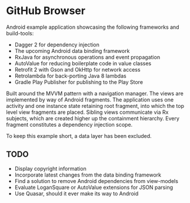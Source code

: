 # GitHub Browser

Android example application showcasing the following frameworks and build-tools:

* Dagger 2 for dependency injection
* The upcoming Android data binding framework
* RxJava for asynchronous operations and event propagation
* AutoValue for reducing boilerplate code in value classes
* Retrofit 2 with Gson and OkHttp for network access
* Retrolambda for back-porting Java 8 lambdas
* Gradle Play Publisher for publishing to the Play Store

Built around the MVVM pattern with a navigation manager. The views are implemented by way of Android
fragments. The application uses one activity and one instance state retaining root fragment, into
which the top level view fragments are placed. Sibling views communicate via Rx subjects, which are
created higher up the containment hierarchy. Every fragment constitutes a dependency injection
scope.

To keep this example short, a data layer has been excluded.

## TODO

* Display copyright information
* Incorporate latest changes from the data binding framework
* Find a solution to remove Android dependencies from view-models
* Evaluate LoganSquare or AutoValue extensions for JSON parsing
* Use Quasar, should it ever make its way to Android
